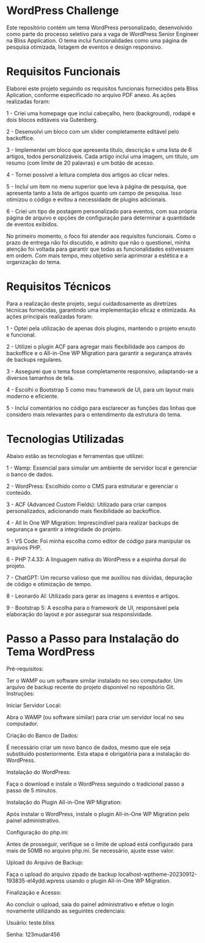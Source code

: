 # WordPress Challenge
Este repositório contém um tema WordPress personalizado, desenvolvido como parte do processo seletivo para a vaga de WordPress Senior Engineer na Bliss Application. O tema inclui funcionalidades como uma página de pesquisa otimizada, listagem de eventos e design responsivo.

# Requisitos Funcionais

Elaborei este projeto seguindo os requisitos funcionais fornecidos pela Bliss Aplication, conforme especificado no arquivo PDF anexo. As ações realizadas foram:

1 - Criei uma homepage que inclui cabeçalho, hero (background), rodapé e dois blocos editáveis via Gutenberg.

2 - Desenvolvi um bloco com um slider completamente editável pelo backoffice.

3 - Implementei um bloco que apresenta título, descrição e uma lista de 6 artigos, todos personalizáveis. Cada artigo inclui uma imagem, um título, um resumo (com limite de 20 palavras) e um botão de acesso.

4 - Tornei possível a leitura completa dos artigos ao clicar neles.

5 - Incluí um item no menu superior que leva à página de pesquisa, que apresenta tanto a lista de artigos quanto um campo de pesquisa. Isso otimizou o código e evitou a necessidade de plugins adicionais.

6 - Criei um tipo de postagem personalizado para eventos, com sua própria página de arquivo e opções de configuração para determinar a quantidade de eventos exibidos.

No primeiro momento, o foco foi atender aos requisitos funcionais. Como o prazo de entrega não foi discutido, e admito que não o questionei, minha atenção foi voltada para garantir que todas as funcionalidades estivessem em ordem. Com mais tempo, meu objetivo seria aprimorar a estética e a organização do tema.

# Requisitos Técnicos

Para a realização deste projeto, segui cuidadosamente as diretrizes técnicas fornecidas, garantindo uma implementação eficaz e otimizada. As ações principais realizadas foram:

1 - Optei pela utilização de apenas dois plugins, mantendo o projeto enxuto e funcional.

2 - Utilizei o plugin ACF para agregar mais flexibilidade aos campos do backoffice e o All-in-One WP Migration para garantir a segurança através de backups regulares.

3 - Assegurei que o tema fosse completamente responsivo, adaptando-se a diversos tamanhos de tela.

4 - Escolhi o Bootstrap 5 como meu framework de UI, para um layout mais moderno e eficiente.

5 - Incluí comentários no código para esclarecer as funções das linhas que considero mais relevantes para o entendimento da estrutura do tema.

# Tecnologias Utilizadas

Abaixo estão as tecnologias e ferramentas que utilizei:

1 - Wamp: Essencial para simular um ambiente de servidor local e gerenciar o banco de dados.

2 - WordPress: Escolhido como o CMS para estruturar e gerenciar o conteúdo.

3 - ACF (Advanced Custom Fields): Utilizado para criar campos personalizados, adicionando mais flexibilidade ao backoffice.

4 - All In One WP Migration: Imprescindível para realizar backups de segurança e garantir a integridade do projeto.

5 - VS Code: Foi minha escolha como editor de código para manipular os arquivos PHP.

6 - PHP 7.4.33: A linguagem nativa do WordPress e a espinha dorsal do projeto.

7 - ChatGPT: Um recurso valioso que me auxiliou nas dúvidas, depuração de código e otimização de tempo.

8 - Leonardo AI: Utilizado para gerar as imagens s eventos e artigos.

9 - Bootstrap 5: A escolha para o framework de UI, responsável pela elaboração do layout e por assegurar sua responsividade.

# Passo a Passo para Instalação do Tema WordPress

Pré-requisitos:

Ter o WAMP ou um software similar instalado no seu computador.
Um arquivo de backup recente do projeto disponível no repositório Git.
Instruções:

Iniciar Servidor Local:

Abra o WAMP (ou software similar) para criar um servidor local no seu computador.

Criação do Banco de Dados:

É necessário criar um novo banco de dados, mesmo que ele seja substituído posteriormente. Esta etapa é obrigatória para a instalação do WordPress.

Instalação do WordPress:

Faça o download e instale o WordPress seguindo o tradicional passo a passo de 5 minutos.

Instalação do Plugin All-in-One WP Migration:

Após instalar o WordPress, instale o plugin All-in-One WP Migration pelo painel administrativo.

Configuração do php.ini:

Antes de prosseguir, verifique se o limite de upload está configurado para mais de 50MB no arquivo php.ini. Se necessário, ajuste esse valor.

Upload do Arquivo de Backup:

Faça o upload do arquivo zipado de backup localhost-wptheme-20230912-193835-el4ydd.wpress usando o plugin All-in-One WP Migration.

Finalização e Acesso:

Ao concluir o upload, saia do painel administrativo e efetue o login novamente utilizando as seguintes credenciais:

Usuário: teste.bliss

Senha: 123mudar456
